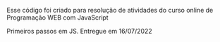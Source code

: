 Esse código foi criado para resolução de atividades do curso online de Programação WEB com JavaScript

Primeiros passos em JS. Entregue em 16/07/2022
